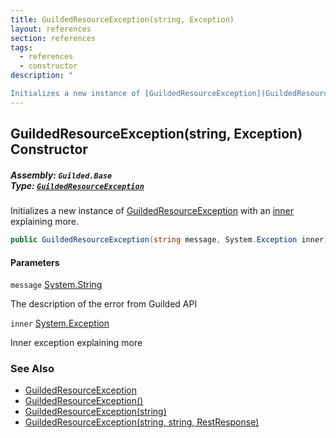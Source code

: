 ```yaml
---
title: GuildedResourceException(string, Exception)
layout: references
section: references
tags:
  - references
  - constructor
description: "

Initializes a new instance of [GuildedResourceException](GuildedResourceException 'Guilded.Base.GuildedResourceException') with an [inner](GuildedResourceException.GuildedResourceException(string,Exception)#Guilded.Base.GuildedResourceException.GuildedResourceException(string,System.Exception).inner 'Guilded.Base.GuildedResourceException.GuildedResourceException(string, System.Exception).inner') explaining more."
---
```


## GuildedResourceException(string, Exception) Constructor
##### **Assembly:** `Guilded.Base`<br/>**Type:** [`GuildedResourceException`](GuildedResourceException 'Guilded.Base.GuildedResourceException')

Initializes a new instance of [GuildedResourceException](GuildedResourceException 'Guilded.Base.GuildedResourceException') with an [inner](GuildedResourceException.GuildedResourceException(string,Exception)#Guilded.Base.GuildedResourceException.GuildedResourceException(string,System.Exception).inner 'Guilded.Base.GuildedResourceException.GuildedResourceException(string, System.Exception).inner') explaining more.

```csharp
public GuildedResourceException(string message, System.Exception inner);
```
#### Parameters

<a name='Guilded.Base.GuildedResourceException.GuildedResourceException(string,System.Exception).message'></a>

`message` [System.String](https://docs.microsoft.com/en-us/dotnet/api/System.String 'System.String')

The description of the error from Guilded API

<a name='Guilded.Base.GuildedResourceException.GuildedResourceException(string,System.Exception).inner'></a>

`inner` [System.Exception](https://docs.microsoft.com/en-us/dotnet/api/System.Exception 'System.Exception')

Inner exception explaining more

### See Also
- [GuildedResourceException](GuildedResourceException 'Guilded.Base.GuildedResourceException')
- [GuildedResourceException()](GuildedResourceException.GuildedResourceException() 'Guilded.Base.GuildedResourceException.GuildedResourceException()')
- [GuildedResourceException(string)](GuildedResourceException.GuildedResourceException(string) 'Guilded.Base.GuildedResourceException.GuildedResourceException(string)')
- [GuildedResourceException(string, string, RestResponse)](GuildedResourceException.GuildedResourceException(string,string,RestResponse) 'Guilded.Base.GuildedResourceException.GuildedResourceException(string, string, RestSharp.RestResponse)')
